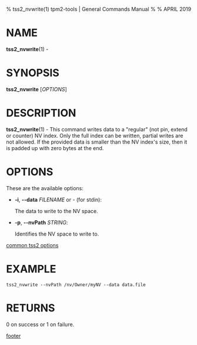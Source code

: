 % tss2_nvwrite(1) tpm2-tools | General Commands Manual
%
% APRIL 2019

# NAME

**tss2_nvwrite**(1) -

# SYNOPSIS

**tss2_nvwrite** [*OPTIONS*]

# DESCRIPTION

**tss2_nvwrite**(1) - This command writes data to a "regular" (not pin, extend or counter) NV index. Only the full index can be written, partial writes are not allowed. If the provided data is smaller than the NV index's size, then it is padded up with zero bytes at the end.

# OPTIONS

These are the available options:

  * **-i**, **\--data** _FILENAME_ or _-_ (for stdin):

    The data to write to the NV space.

  * **-p**, **\--nvPath** _STRING_:

    Identifies the NV space to write to.

[common tss2 options](common/tss2-options.md)

# EXAMPLE
```
tss2_nvwrite --nvPath /nv/Owner/myNV --data data.file
```

# RETURNS

0 on success or 1 on failure.

[footer](common/footer.md)
